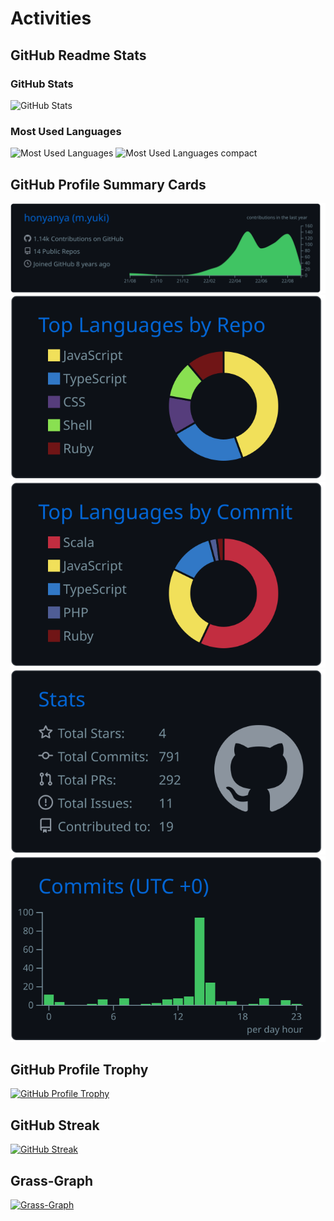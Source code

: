 # Activities

## GitHub Readme Stats

### GitHub Stats

![GitHub Stats](https://github-readme-stats.vercel.app/api?username=honyanya&theme=dark)

### Most Used Languages

![Most Used Languages](https://github-readme-stats.vercel.app/api/top-langs/?username=honyanya&theme=dark)
![Most Used Languages compact](https://github-readme-stats.vercel.app/api/top-langs/?username=honyanya&theme=dark&layout=compact)

## GitHub Profile Summary Cards

[![](https://raw.githubusercontent.com/honyanya/honyanya/main/profile-summary-card-output-tmp/github_dark/0-profile-details.svg)](https://github.com/vn7n24fzkq/github-profile-summary-cards)
[![](https://raw.githubusercontent.com/honyanya/honyanya/main/profile-summary-card-output-tmp/github_dark/1-repos-per-language.svg)](https://github.com/vn7n24fzkq/github-profile-summary-cards) [![](https://raw.githubusercontent.com/honyanya/honyanya/main/profile-summary-card-output-tmp/github_dark/2-most-commit-language.svg)](https://github.com/vn7n24fzkq/github-profile-summary-cards)
[![](https://raw.githubusercontent.com/honyanya/honyanya/main/profile-summary-card-output-tmp/github_dark/3-stats.svg)](https://github.com/vn7n24fzkq/github-profile-summary-cards) [![](https://raw.githubusercontent.com/honyanya/honyanya/main/profile-summary-card-output-tmp/github_dark/4-productive-time.svg)](https://github.com/vn7n24fzkq/github-profile-summary-cards)

## GitHub Profile Trophy

[![GitHub Profile Trophy](https://github-profile-trophy.vercel.app/?username=honyanya&theme=onedark)](https://github.com/ryo-ma/github-profile-trophy)

## GitHub Streak

[![GitHub Streak](http://github-readme-streak-stats.herokuapp.com?user=honyanya&theme=dark)](https://git.io/streak-stats)

## Grass-Graph

[![Grass-Graph](https://grass-graph.appspot.com/images/honyanya.png)](https://grass-graph.appspot.com/)
